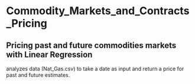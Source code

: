 # Commodity_Markets_and_Contracts_Pricing

## Pricing past and future commodities markets with Linear Regression ##
analyzes data (Nat_Gas.csv) to take a date as input and return a price for past and future estimates.

